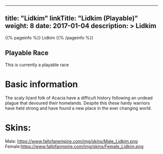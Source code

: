 
---
title: "Lidkim"
linkTitle: "Lidkim (Playable)"
weight: 8
date: 2017-01-04
description: >
 Lidkim
---

{{% pageinfo %}}
Lidkim
{{% /pageinfo %}}


## Playable Race

This is currently a playable race

# Basic information
The scaly lizard folk of Acacia have a difficult history following an undead plague that devoured their homelands. Despite this these hardy warriors have held strong and have found a new place in the ever changing world.

# Skins:
Male: https://www.fallofanempire.com/img/skins/Male_Lidkim.png
Female:https://www.fallofanmpire.com/img/skins/Female_Lidkim.png

